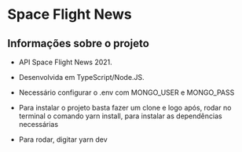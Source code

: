 # Space Flight News

## Informações sobre o projeto

- API Space Flight News 2021.
- Desenvolvida em TypeScript/Node.JS.

- Necessário configurar o .env com MONGO_USER e MONGO_PASS
- Para instalar o projeto basta fazer um clone e logo após, rodar no terminal o comando yarn install, para instalar as dependências necessárias
- Para rodar, digitar yarn dev